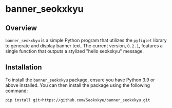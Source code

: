 # banner_seokxkyu

## **Overview**
`banner_seokxkyu` is a simple Python program that utilizes the `pyfiglet` library to generate and display banner text. The current version, `0.2.1`, features a single function that outputs a stylized "hello seokxkyu" message.

## **Installation**

To install the `banner_seokxkyu` package, ensure you have Python 3.9 or above installed. You can then install the package using the following command:

```sh
pip install git+https://github.com/Seokxkyu/banner_seokxkyu.git
```

